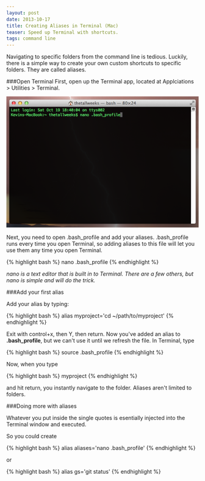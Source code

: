 ```yaml
---
layout: post
date: 2013-10-17
title: Creating Aliases in Terminal (Mac)
teaser: Speed up Terminal with shortcuts.
tags: command line
---
```


Navigating to specific folders from the command line is tedious. Luckily, there is a simple way to create your own custom shortcuts to specific folders. They are called aliases.

###Open Terminal
First, open up the Terminal app, located at Applciations > Utilities > Terminal.

<img class="frame" src="/img/terminal-alias.png">

Next, you need to open .bash_profile and add your aliases. .bash_profile runs every time you open Terminal, so adding aliases to this file will let you use them any time you open Terminal.

{% highlight bash %}
nano .bash_profile
{% endhighlight %}

*nano is a text editor that is built in to Terminal. There are a few others, but nano is simple and will do the trick.*

###Add your first alias

Add your alias by typing:

{% highlight bash %}
alias myproject='cd ~/path/to/myproject'
{% endhighlight %}

Exit with control+x, then Y, then return. Now you've added an alias to **.bash_profile**, but we can't use it until we refresh the file. In Terminal, type

{% highlight bash %}
source .bash_profile
{% endhighlight %}

Now, when you type

{% highlight bash %}
myproject
{% endhighlight %}

and hit return, you instantly navigate to the folder. Aliases aren't limited to folders. 

###Doing more with aliases

Whatever you put inside the single quotes is esentially injected into the Terminal window and executed.

So you could create

{% highlight bash %}
alias aliases='nano .bash_profile'
{% endhighlight %}

or 

{% highlight bash %}
alias gs='git status'
{% endhighlight %}
